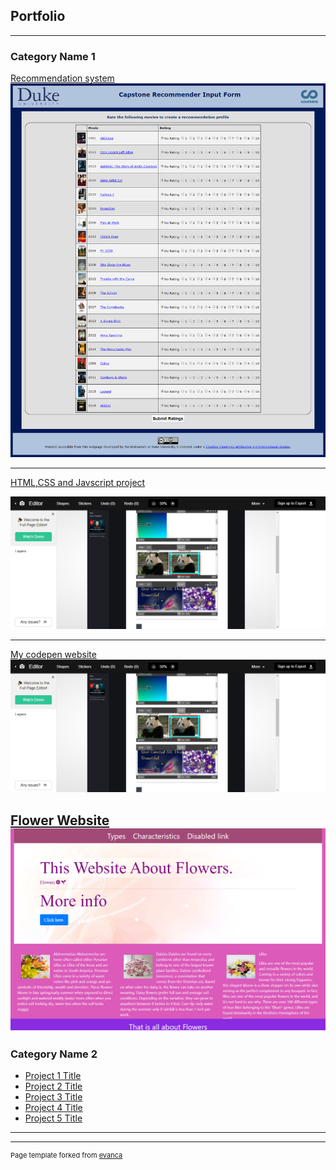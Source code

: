 ## Portfolio

---

### Category Name 1 

[Recommendation system](/sample_page.md)  
<img src="images/recommendation_picture.png"/>

---
[HTML,CSS and Javscript project](https://codepen.io/RenuJaishankar/post/renu-s-blog-for-course-1-project)
<!-- [HTML,CSS and Javscript project](/pdf/sample_presentation.pdf) -->
<img src="images/codepen_project_1.png"/>

---
[My codepen website](https://codepen.io/RenuJaishankar)
<img src="images/codepen_project_1.png">

[Flower Website](https://renujaishankar.github.io/Feb7thhostedRepo/)
<img src="images/flower.png"/>
---

### Category Name 2

- [Project 1 Title](http://example.com/)
- [Project 2 Title](http://example.com/)
- [Project 3 Title](http://example.com/)
- [Project 4 Title](http://example.com/)
- [Project 5 Title](http://example.com/)

---




---
<p style="font-size:11px">Page template forked from <a href="https://github.com/evanca/quick-portfolio">evanca</a></p>
<!-- Remove above link if you don't want to attibute -->
